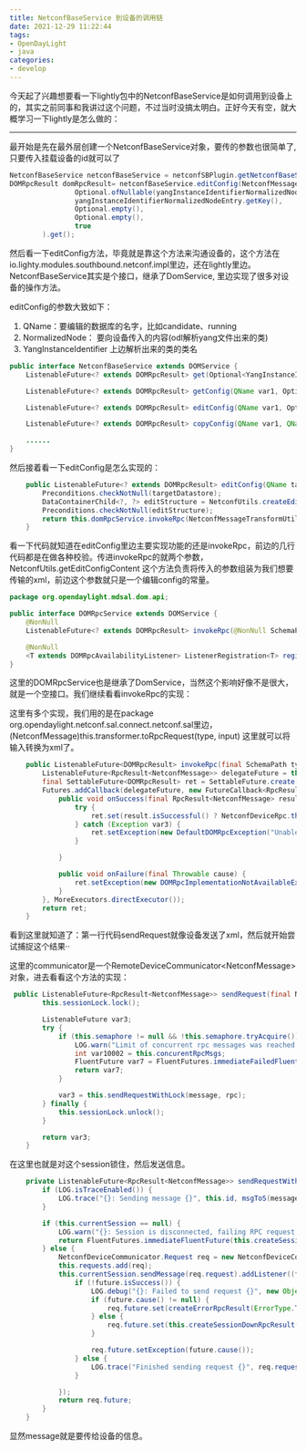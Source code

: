 ```yaml
---
title: NetconfBaseService 到设备的调用链
date: 2021-12-29 11:22:44
tags:
- OpenDayLight
- java
categories:
- develop
---
```


今天起了兴趣想要看一下lightly包中的NetconfBaseService是如何调用到设备上的，其实之前同事和我讲过这个问题，不过当时没搞太明白。正好今天有空，就大概学习一下lightly是怎么做的：

---

最开始是先在最外层创建一个NetconfBaseService对象，要传的参数也很简单了,只要传入挂载设备的id就可以了

```java
NetconfBaseService netconfBaseService = netconfSBPlugin.getNetconfBaseService(NodeId.getDefaultInstance("1")).orElseThrow(()->new NullPointerException("no such device in device tree!"));
DOMRpcResult domRpcResult= netconfBaseService.editConfig(NetconfMessageTransformUtil.NETCONF_RUNNING_QNAME,
                Optional.ofNullable(yangInstanceIdentifierNormalizedNodeEntry.getValue()),
                yangInstanceIdentifierNormalizedNodeEntry.getKey(),
                Optional.empty(),
                Optional.empty(),
                true
        ).get();
```

然后看一下editConfig方法，毕竟就是靠这个方法来沟通设备的，这个方法在io.lighty.modules.southbound.netconf.impl里边，还在lightly里边。NetconfBaseService其实是个接口，继承了DomService, 里边实现了很多对设备的操作方法。

editConfig的参数大致如下：
1. QName：要编辑的数据库的名字，比如candidate、running
2. NormalizedNode： 要向设备传入的内容(odl解析yang文件出来的类)
3. YangInstanceIdentifier 上边解析出来的类的类名

```java
public interface NetconfBaseService extends DOMService {
    ListenableFuture<? extends DOMRpcResult> get(Optional<YangInstanceIdentifier> var1);

    ListenableFuture<? extends DOMRpcResult> getConfig(QName var1, Optional<YangInstanceIdentifier> var2);

    ListenableFuture<? extends DOMRpcResult> editConfig(QName var1, Optional<NormalizedNode<?, ?>> var2, YangInstanceIdentifier var3, Optional<ModifyAction> var4, Optional<ModifyAction> var5, boolean var6);

    ListenableFuture<? extends DOMRpcResult> copyConfig(QName var1, QName var2);

    ......
}
```

然后接着看一下editConfig是怎么实现的：

```java
    public ListenableFuture<? extends DOMRpcResult> editConfig(QName targetDatastore, Optional<NormalizedNode<?, ?>> data, YangInstanceIdentifier dataPath, Optional<ModifyAction> dataModifyActionAttribute, Optional<ModifyAction> defaultModifyAction, boolean rollback) {
        Preconditions.checkNotNull(targetDatastore);
        DataContainerChild<?, ?> editStructure = NetconfUtils.createEditConfigStructure(this.schemaContext, data, dataModifyActionAttribute, dataPath);
        Preconditions.checkNotNull(editStructure);
        return this.domRpcService.invokeRpc(NetconfMessageTransformUtil.toPath(NetconfMessageTransformUtil.NETCONF_EDIT_CONFIG_QNAME), NetconfUtils.getEditConfigContent(targetDatastore, editStructure, defaultModifyAction, rollback));
    }
```

看一下代码就知道在editConfig里边主要实现功能的还是invokeRpc，前边的几行代码都是在做各种校验。传进invokeRpc的就两个参数，NetconfUtils.getEditConfigContent 这个方法负责将传入的参数组装为我们想要传输的xml，前边这个参数就只是一个编辑config的常量。


```java
package org.opendaylight.mdsal.dom.api;

public interface DOMRpcService extends DOMService {
    @NonNull
    ListenableFuture<? extends DOMRpcResult> invokeRpc(@NonNull SchemaPath type, @NonNull NormalizedNode<?, ?> input);

    @NonNull
    <T extends DOMRpcAvailabilityListener> ListenerRegistration<T> registerRpcListener(@NonNull T listener);
}
```

这里的DOMRpcService也是继承了DomService，当然这个影响好像不是很大，就是一个空接口。我们继续看看invokeRpc的实现：

这里有多个实现，我们用的是在package org.opendaylight.netconf.sal.connect.netconf.sal里边，(NetconfMessage)this.transformer.toRpcRequest(type, input) 这里就可以将输入转换为xml了。

```java
    public ListenableFuture<DOMRpcResult> invokeRpc(final SchemaPath type, final NormalizedNode<?, ?> input) {
        ListenableFuture<RpcResult<NetconfMessage>> delegateFuture = this.communicator.sendRequest((NetconfMessage)this.transformer.toRpcRequest(type, input), type.getLastComponent());
        final SettableFuture<DOMRpcResult> ret = SettableFuture.create();
        Futures.addCallback(delegateFuture, new FutureCallback<RpcResult<NetconfMessage>>() {
            public void onSuccess(final RpcResult<NetconfMessage> result) {
                try {
                    ret.set(result.isSuccessful() ? NetconfDeviceRpc.this.transformer.toRpcResult((NetconfMessage)result.getResult(), type) : new DefaultDOMRpcResult(result.getErrors()));
                } catch (Exception var3) {
                    ret.setException(new DefaultDOMRpcException("Unable to parse rpc reply. type: " + type + " input: " + input, var3));
                }

            }

            public void onFailure(final Throwable cause) {
                ret.setException(new DOMRpcImplementationNotAvailableException(cause, "Unable to invoke rpc %s", new Object[]{type}));
            }
        }, MoreExecutors.directExecutor());
        return ret;
    }
```

看到这里就知道了：第一行代码sendRequest就像设备发送了xml，然后就开始尝试捕捉这个结果··

这里的communicator是一个RemoteDeviceCommunicator\<NetconfMessage\>对象，进去看看这个方法的实现：

```java
 public ListenableFuture<RpcResult<NetconfMessage>> sendRequest(final NetconfMessage message, final QName rpc) {
        this.sessionLock.lock();

        ListenableFuture var3;
        try {
            if (this.semaphore != null && !this.semaphore.tryAcquire()) {
                LOG.warn("Limit of concurrent rpc messages was reached (limit: {}). Rpc reply message is needed. Discarding request of Netconf device with id: {}", this.concurentRpcMsgs, this.id.getName());
                int var10002 = this.concurentRpcMsgs;
                FluentFuture var7 = FluentFutures.immediateFailedFluentFuture(new NetconfDocumentedException("Limit of rpc messages was reached (Limit :" + var10002 + ") waiting for emptying the queue of Netconf device with id: " + this.id.getName()));
                return var7;
            }

            var3 = this.sendRequestWithLock(message, rpc);
        } finally {
            this.sessionLock.unlock();
        }

        return var3;
    }
```
在这里也就是对这个session锁住，然后发送信息。

```java
    private ListenableFuture<RpcResult<NetconfMessage>> sendRequestWithLock(final NetconfMessage message, final QName rpc) {
        if (LOG.isTraceEnabled()) {
            LOG.trace("{}: Sending message {}", this.id, msgToS(message));
        }

        if (this.currentSession == null) {
            LOG.warn("{}: Session is disconnected, failing RPC request {}", this.id, message);
            return FluentFutures.immediateFluentFuture(this.createSessionDownRpcResult());
        } else {
            NetconfDeviceCommunicator.Request req = new NetconfDeviceCommunicator.Request(new UncancellableFuture(true), message);
            this.requests.add(req);
            this.currentSession.sendMessage(req.request).addListener((future) -> {
                if (!future.isSuccess()) {
                    LOG.debug("{}: Failed to send request {}", new Object[]{this.id, XmlUtil.toString(req.request.getDocument()), future.cause()});
                    if (future.cause() != null) {
                        req.future.set(createErrorRpcResult(ErrorType.TRANSPORT, future.cause().getLocalizedMessage()));
                    } else {
                        req.future.set(this.createSessionDownRpcResult());
                    }

                    req.future.setException(future.cause());
                } else {
                    LOG.trace("Finished sending request {}", req.request);
                }

            });
            return req.future;
        }
    }
```
显然message就是要传给设备的信息。







